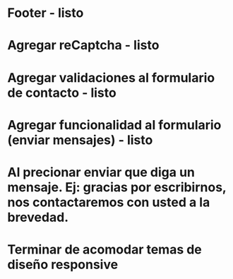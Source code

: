 # Footer - listo

# Agregar reCaptcha - listo

# Agregar validaciones al formulario de contacto - listo

# Agregar funcionalidad al formulario (enviar mensajes) - listo

# Al precionar enviar que diga un mensaje. Ej: gracias por escribirnos, nos contactaremos con usted a la brevedad.

# Terminar de acomodar temas de diseño responsive
